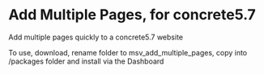 # Add Multiple Pages, for concrete5.7
Add multiple pages quickly to a concrete5.7 website

To use, download, rename folder to msv_add_multiple_pages, copy into /packages folder and install via the Dashboard
